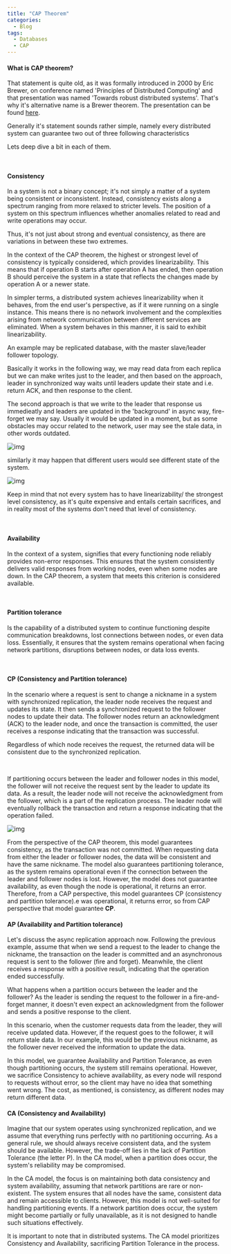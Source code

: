 ```yaml
---
title: "CAP Theorem"
categories:
  - Blog
tags:
  - Databases
  - CAP
---
```



#### What is CAP theorem?

That statement is quite old, as it was formally introduced in 2000 by Eric Brewer,  on conference named 'Principles of Distributed Computing' and that presentation was named 'Towards robust distributed systems'.
That's why it's alternative name is a Brewer theorem.
The presentation can be found [here](https://people.eecs.berkeley.edu/~brewer/cs262b-2004/PODC-keynote.pdf).

Generally it's statement sounds rather simple, namely every distributed system can guarantee two out of three following characteristics

Lets deep dive a bit in each of them.

<br>

#### Consistency 
In a system is not a binary concept; it's not simply a matter of a system being consistent or inconsistent. Instead, consistency exists along a spectrum ranging from more relaxed to stricter levels. The position of a system on this spectrum influences whether anomalies related to read and write operations may occur.

Thus, it's not just about strong and eventual consistency, as there are variations in between these two extremes.

In the context of the CAP theorem, the highest or strongest level of consistency is typically considered, which provides linearizability. This means that if operation B starts after operation A has ended, then operation B should perceive the system in a state that reflects the changes made by operation A or a newer state.

In simpler terms, a distributed system achieves linearizability when it behaves, from the end user's perspective, as if it were running on a single instance. This means there is no network involvement and the complexities arising from network communication between different services are eliminated. When a system behaves in this manner, it is said to exhibit linearizability.


An example may be replicated database, with the master slave/leader follower topology.

Basically it works in the following way, we may read data from each replica but we can make writes just to the leader, and then
based on the approach, leader in synchronized way waits until leaders update their state and i.e. return ACK, and then response to the client.

The second approach is that we write to the leader that response us immedieatly and leaders are updated in the 'background' in async way, fire-forget we may say.
Usually it would be updated in a moment, but as some obstacles may occur related to the network, user may see the stale data, in other words outdated.

![img]({{site.url}}/assets/blog_images/2023-02-19-cap-theorem/eventual-consitency.png)

similarly it may happen that different users would see different state of the system.

![img]({{site.url}}/assets/blog_images/2023-02-19-cap-theorem/eventual-consitency-2.png)


Keep in mind that not every system has to have linearizability/ the strongest level consistency, as it's quite expensive and entails certain sacrifices, and in reality
most of the systems don't need that level of consistency.


<br>


#### Availability 
In the context of a system, signifies that every functioning node reliably provides non-error responses. This ensures that the system consistently delivers valid responses from working nodes, even when some nodes are down. In the CAP theorem, a system that meets this criterion is considered available.

<br>

#### Partition tolerance 
Is the capability of a distributed system to continue functioning despite communication breakdowns, lost connections between nodes, or even data loss. Essentially, it ensures that the system remains operational when facing network partitions, disruptions between nodes, or data loss events.


<br>


#### CP (Consistency and Partition tolerance)

In the scenario where a request is sent to change a nickname in a system with synchronized replication, the leader node receives the request and updates its state. It then sends a synchronized request to the follower nodes to update their data. The follower nodes return an acknowledgment (ACK) to the leader node, and once the transaction is committed, the user receives a response indicating that the transaction was successful.

Regardless of which node receives the request, the returned data will be consistent due to the synchronized replication.


<br>

If partitioning occurs between the leader and follower nodes in this model, the follower will not receive the request sent by the leader to update its data. As a result, the leader node will not receive the acknowledgment from the follower, which is a part of the replication process. The leader node will eventually rollback the transaction and return a response indicating that the operation failed.

![img]({{site.url}}/assets/blog_images/2023-02-19-cap-theorem/partitioning-example.png)

From the perspective of the CAP theorem, this model guarantees consistency, as the transaction was not committed. When requesting data from either the leader or follower nodes, the data will be consistent and have the same nickname. The model also guarantees partitioning tolerance, as the system remains operational even if the connection between the leader and follower nodes is lost. However, the model does not guarantee availability, as even though the node is operational, it returns an error. Therefore, from a CAP perspective, this model guarantees CP (consistency and partition tolerance).e was operational, it returns error, so from CAP perspective that model guarantee **CP**.


#### AP (Availability and Partition tolerance)

Let's discuss the async replication approach now. Following the previous example, assume that when we send a request to the leader to change the nickname, the transaction on the leader is committed and an asynchronous request is sent to the follower (fire and forget). Meanwhile, the client receives a response with a positive result, indicating that the operation ended successfully.

What happens when a partition occurs between the leader and the follower? As the leader is sending the request to the follower in a fire-and-forget manner, it doesn't even expect an acknowledgment from the follower and sends a positive response to the client.

In this scenario, when the customer requests data from the leader, they will receive updated data. However, if the request goes to the follower, it will return stale data. In our example, this would be the previous nickname, as the follower never received the information to update the data.

In this model, we guarantee Availability and Partition Tolerance, as even though partitioning occurs, the system still remains operational. However, we sacrifice Consistency to achieve availability, as every node will respond to requests without error, so the client may have no idea that something went wrong. The cost, as mentioned, is consistency, as different nodes may return different data.

#### CA (Consistency and Availability)

Imagine that our system operates using synchronized replication, and we assume that everything runs perfectly with no partitioning occurring. As a general rule, we should always receive consistent data, and the system should be available. However, the trade-off lies in the lack of Partition Tolerance (the letter P). In the CA model, when a partition does occur, the system's reliability may be compromised.

In the CA model, the focus is on maintaining both data consistency and system availability, assuming that network partitions are rare or non-existent. The system ensures that all nodes have the same, consistent data and remain accessible to clients. However, this model is not well-suited for handling partitioning events. If a network partition does occur, the system might become partially or fully unavailable, as it is not designed to handle such situations effectively.

It is important to note that in distributed systems. The CA model prioritizes Consistency and Availability, sacrificing Partition Tolerance in the process.